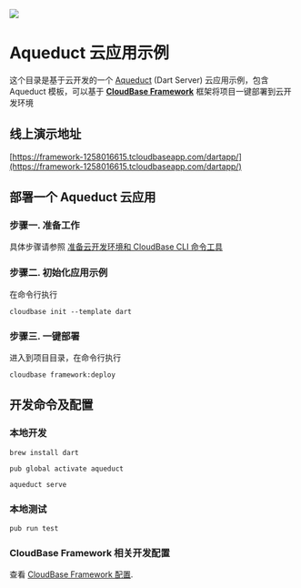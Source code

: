 <a href="https://github.com/TencentCloudBase/cloudbase-templates"><img src="https://main.qcloudimg.com/raw/2d1c438165480b9a7937e3b81c4873e3.jpg"></a>

# Aqueduct 云应用示例

这个目录是基于云开发的一个 [Aqueduct](https://aqueduct.io/) (Dart Server) 云应用示例，包含 Aqueduct 模板，可以基于 **[CloudBase Framework](https://github.com/TencentCloudBase/cloudbase-framework)** 框架将项目一键部署到云开发环境

## 线上演示地址

[https://framework-1258016615.tcloudbaseapp.com/dartapp/](https://framework-1258016615.tcloudbaseapp.com/dartapp/)

## 部署一个 Aqueduct 云应用

### 步骤一. 准备工作

具体步骤请参照 [准备云开发环境和 CloudBase CLI 命令工具](https://github.com/TencentCloudBase/cloudbase-framework/blob/master/CLI_GUIDE.md)

### 步骤二. 初始化应用示例

在命令行执行

```
cloudbase init --template dart
```

### 步骤三. 一键部署

进入到项目目录，在命令行执行

```
cloudbase framework:deploy
```

## 开发命令及配置

### 本地开发

```
brew install dart

pub global activate aqueduct

aqueduct serve
```

### 本地测试

```
pub run test
```

### CloudBase Framework 相关开发配置

查看 [CloudBase Framework 配置](https://github.com/TencentCloudBase/cloudbase-framework).
